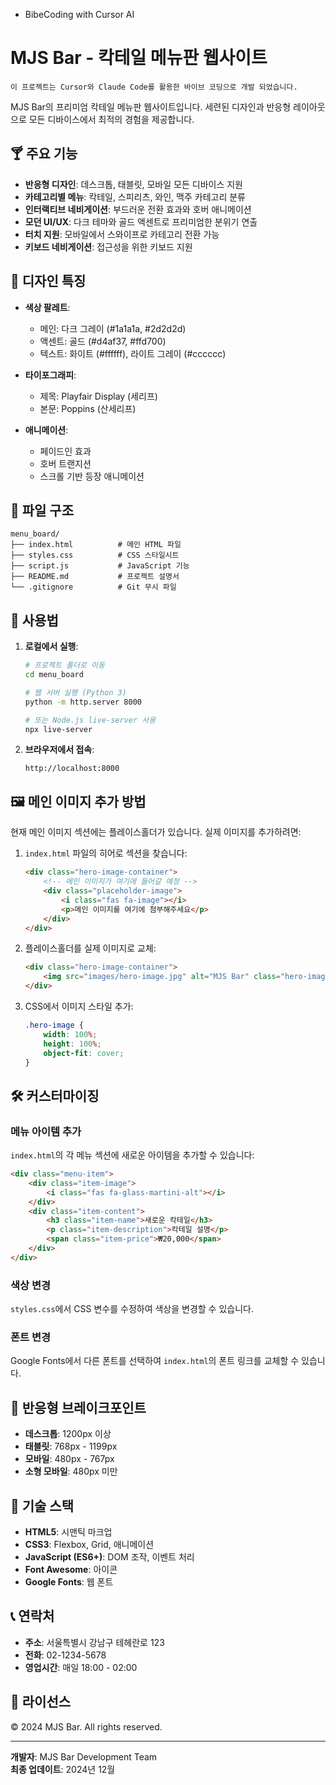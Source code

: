 - BibeCoding with Cursor AI

# MJS Bar - 칵테일 메뉴판 웹사이트

```
이 프로젝트는 Cursor와 Claude Code를 활용한 바이브 코딩으로 개발 되었습니다.
```
MJS Bar의 프리미엄 칵테일 메뉴판 웹사이트입니다. 세련된 디자인과 반응형 레이아웃으로 모든 디바이스에서 최적의 경험을 제공합니다.

## 🍸 주요 기능

- **반응형 디자인**: 데스크톱, 태블릿, 모바일 모든 디바이스 지원
- **카테고리별 메뉴**: 칵테일, 스피리츠, 와인, 맥주 카테고리 분류
- **인터랙티브 네비게이션**: 부드러운 전환 효과와 호버 애니메이션
- **모던 UI/UX**: 다크 테마와 골드 액센트로 프리미엄한 분위기 연출
- **터치 지원**: 모바일에서 스와이프로 카테고리 전환 가능
- **키보드 네비게이션**: 접근성을 위한 키보드 지원

## 🎨 디자인 특징

- **색상 팔레트**: 
  - 메인: 다크 그레이 (#1a1a1a, #2d2d2d)
  - 액센트: 골드 (#d4af37, #ffd700)
  - 텍스트: 화이트 (#ffffff), 라이트 그레이 (#cccccc)

- **타이포그래피**:
  - 제목: Playfair Display (세리프)
  - 본문: Poppins (산세리프)

- **애니메이션**: 
  - 페이드인 효과
  - 호버 트랜지션
  - 스크롤 기반 등장 애니메이션

## 📁 파일 구조

```
menu_board/
├── index.html          # 메인 HTML 파일
├── styles.css          # CSS 스타일시트
├── script.js           # JavaScript 기능
├── README.md           # 프로젝트 설명서
└── .gitignore          # Git 무시 파일
```

## 🚀 사용법

1. **로컬에서 실행**:
   ```bash
   # 프로젝트 폴더로 이동
   cd menu_board
   
   # 웹 서버 실행 (Python 3)
   python -m http.server 8000
   
   # 또는 Node.js live-server 사용
   npx live-server
   ```

2. **브라우저에서 접속**:
   ```
   http://localhost:8000
   ```

## 🖼️ 메인 이미지 추가 방법

현재 메인 이미지 섹션에는 플레이스홀더가 있습니다. 실제 이미지를 추가하려면:

1. `index.html` 파일의 히어로 섹션을 찾습니다:
   ```html
   <div class="hero-image-container">
       <!-- 메인 이미지가 여기에 들어갈 예정 -->
       <div class="placeholder-image">
           <i class="fas fa-image"></i>
           <p>메인 이미지를 여기에 첨부해주세요</p>
       </div>
   </div>
   ```

2. 플레이스홀더를 실제 이미지로 교체:
   ```html
   <div class="hero-image-container">
       <img src="images/hero-image.jpg" alt="MJS Bar" class="hero-image">
   </div>
   ```

3. CSS에서 이미지 스타일 추가:
   ```css
   .hero-image {
       width: 100%;
       height: 100%;
       object-fit: cover;
   }
   ```

## 🛠️ 커스터마이징

### 메뉴 아이템 추가
`index.html`의 각 메뉴 섹션에 새로운 아이템을 추가할 수 있습니다:

```html
<div class="menu-item">
    <div class="item-image">
        <i class="fas fa-glass-martini-alt"></i>
    </div>
    <div class="item-content">
        <h3 class="item-name">새로운 칵테일</h3>
        <p class="item-description">칵테일 설명</p>
        <span class="item-price">₩20,000</span>
    </div>
</div>
```

### 색상 변경
`styles.css`에서 CSS 변수를 수정하여 색상을 변경할 수 있습니다.

### 폰트 변경
Google Fonts에서 다른 폰트를 선택하여 `index.html`의 폰트 링크를 교체할 수 있습니다.

## 📱 반응형 브레이크포인트

- **데스크톱**: 1200px 이상
- **태블릿**: 768px - 1199px
- **모바일**: 480px - 767px
- **소형 모바일**: 480px 미만

## 🌟 기술 스택

- **HTML5**: 시맨틱 마크업
- **CSS3**: Flexbox, Grid, 애니메이션
- **JavaScript (ES6+)**: DOM 조작, 이벤트 처리
- **Font Awesome**: 아이콘
- **Google Fonts**: 웹 폰트

## 📞 연락처

- **주소**: 서울특별시 강남구 테헤란로 123
- **전화**: 02-1234-5678
- **영업시간**: 매일 18:00 - 02:00

## 📄 라이선스

© 2024 MJS Bar. All rights reserved.

---

**개발자**: MJS Bar Development Team  
**최종 업데이트**: 2024년 12월
